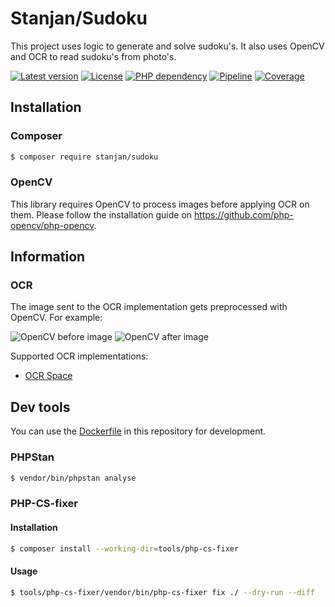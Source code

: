Stanjan/Sudoku
=======

This project uses logic to generate and solve sudoku's. It also uses OpenCV and OCR to read sudoku's from photo's.

[![Latest version](https://img.shields.io/github/v/tag/stanjansen/sudoku?label=version&sort=semver)](//packagist.org/packages/stanjan/sudoku)
[![License](https://img.shields.io/github/license/stanjansen/sudoku)](https://gitlab.com/Stanjan/sudoku/-/blob/master/LICENSE)
[![PHP dependency](https://img.shields.io/badge/php-%3E%3D8.0-8892BF)](https://gitlab.com/Stanjan/sudoku/-/blob/master/composer.json)
[![Pipeline](https://gitlab.com/Stanjan/sudoku/badges/master/pipeline.svg)](https://gitlab.com/Stanjan/sudoku/-/commits/master)
[![Coverage](https://gitlab.com/Stanjan/sudoku/badges/master/coverage.svg)](https://gitlab.com/Stanjan/sudoku/-/commits/master)

## Installation

### Composer
```bash
$ composer require stanjan/sudoku
```

### OpenCV
This library requires OpenCV to process images before applying OCR on them. Please follow the installation guide on https://github.com/php-opencv/php-opencv.

## Information

### OCR
The image sent to the OCR implementation gets preprocessed with OpenCV. For example:

![OpenCV before image](https://gitlab.com/Stanjan/sudoku/-/raw/master/tests/images/sudoku-photo-2.jpg)
![OpenCV after image](https://gitlab.com/Stanjan/sudoku/-/raw/master/tests/images/sudoku-photo-2-ocr.jpg)

Supported OCR implementations:
* [OCR Space](https://ocr.space/ocrapi)

## Dev tools
You can use the [Dockerfile](https://gitlab.com/Stanjan/sudoku/-/blob/master/Dockerfile) in this repository for development.

### PHPStan
```bash
$ vendor/bin/phpstan analyse
```

### PHP-CS-fixer
#### Installation
```bash
$ composer install --working-dir=tools/php-cs-fixer
```

#### Usage
```bash
$ tools/php-cs-fixer/vendor/bin/php-cs-fixer fix ./ --dry-run --diff
```